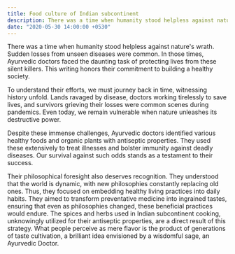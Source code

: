 ```yaml
---
title: Food culture of Indian subcontinent
description: There was a time when humanity stood helpless against nature's wrath. Sudden losses from unseen diseases were common. In those times, Ayurvedic doctors faced the daunting task of protecting lives from these silent killers. This writing honors their commitment to building a healthy society.
date: "2020-05-30 14:00:00 +0530"
---
```

There was a time when humanity stood helpless against nature's wrath. Sudden losses from unseen diseases were common. In those times, Ayurvedic doctors faced the daunting task of protecting lives from these silent killers. This writing honors their commitment to building a healthy society.

To understand their efforts, we must journey back in time, witnessing history unfold. Lands ravaged by disease, doctors working tirelessly to save lives, and survivors grieving their losses were common scenes during pandemics. Even today, we remain vulnerable when nature unleashes its destructive power.

Despite these immense challenges, Ayurvedic doctors identified various healthy foods and organic plants with antiseptic properties. They used these extensively to treat illnesses and bolster immunity against deadly diseases. Our survival against such odds stands as a testament to their success.

Their philosophical foresight also deserves recognition. They understood that the world is dynamic, with new philosophies constantly replacing old ones. Thus, they focused on embedding healthy living practices into daily habits. They aimed to transform preventative medicine into ingrained tastes, ensuring that even as philosophies changed, these beneficial practices would endure. The spices and herbs used in Indian subcontinent cooking, unknowingly utilized for their antiseptic properties, are a direct result of this strategy. What people perceive as mere flavor is the product of generations of taste cultivation, a brilliant idea envisioned by a wisdomful sage, an Ayurvedic Doctor.